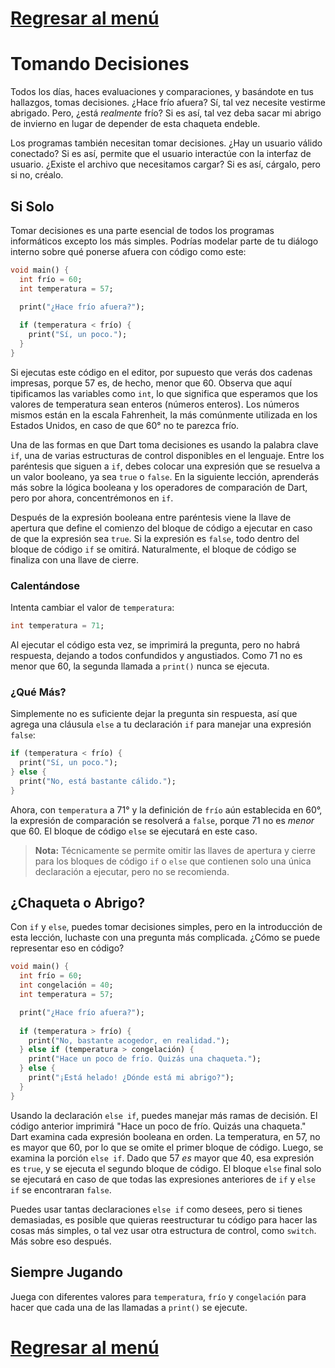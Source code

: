 # [Regresar al menú](https://github.com/proyecMariana/guswill_dart-flutter-main/tree/main)

# Tomando Decisiones

Todos los días, haces evaluaciones y comparaciones, y basándote en tus hallazgos, tomas decisiones. ¿Hace frío afuera? Sí, tal vez necesite vestirme abrigado. Pero, ¿está _realmente_ frío? Si es así, tal vez deba sacar mi abrigo de invierno en lugar de depender de esta chaqueta endeble.

Los programas también necesitan tomar decisiones. ¿Hay un usuario válido conectado? Si es así, permite que el usuario interactúe con la interfaz de usuario. ¿Existe el archivo que necesitamos cargar? Si es así, cárgalo, pero si no, créalo.

## Si Solo
Tomar decisiones es una parte esencial de todos los programas informáticos excepto los más simples. Podrías modelar parte de tu diálogo interno sobre qué ponerse afuera con código como este:

```dart
void main() {
  int frío = 60;
  int temperatura = 57;

  print("¿Hace frío afuera?");
  
  if (temperatura < frío) {
    print("Sí, un poco.");
  }
}
```

Si ejecutas este código en el editor, por supuesto que verás dos cadenas impresas, porque 57 es, de hecho, menor que 60. Observa que aquí tipificamos las variables como `int`, lo que significa que esperamos que los valores de temperatura sean enteros (números enteros). Los números mismos están en la escala Fahrenheit, la más comúnmente utilizada en los Estados Unidos, en caso de que 60&deg; no te parezca frío.

Una de las formas en que Dart toma decisiones es usando la palabra clave `if`, una de varias estructuras de control disponibles en el lenguaje. Entre los paréntesis que siguen a `if`, debes colocar una expresión que se resuelva a un valor booleano, ya sea `true` o `false`. En la siguiente lección, aprenderás más sobre la lógica booleana y los operadores de comparación de Dart, pero por ahora, concentrémonos en `if`.

Después de la expresión booleana entre paréntesis viene la llave de apertura que define el comienzo del bloque de código a ejecutar en caso de que la expresión sea `true`. Si la expresión es `false`, todo dentro del bloque de código `if` se omitirá. Naturalmente, el bloque de código se finaliza con una llave de cierre.

### Calentándose
Intenta cambiar el valor de `temperatura`:

```dart
int temperatura = 71;
```

Al ejecutar el código esta vez, se imprimirá la pregunta, pero no habrá respuesta, dejando a todos confundidos y angustiados. Como 71 no es menor que 60, la segunda llamada a `print()` nunca se ejecuta.

### ¿Qué Más?
Simplemente no es suficiente dejar la pregunta sin respuesta, así que agrega una cláusula `else` a tu declaración `if` para manejar una expresión `false`:

```dart
if (temperatura < frío) {
  print("Sí, un poco.");
} else {
  print("No, está bastante cálido.");
}
```

Ahora, con `temperatura` a 71&deg; y la definición de `frío` aún establecida en 60&deg;, la expresión de comparación se resolverá a `false`, porque 71 no es _menor_ que 60. El bloque de código `else` se ejecutará en este caso.

> **Nota:** Técnicamente se permite omitir las llaves de apertura y cierre para los bloques de código `if` o `else` que contienen solo una única declaración a ejecutar, pero no se recomienda.

## ¿Chaqueta o Abrigo?
Con `if` y `else`, puedes tomar decisiones simples, pero en la introducción de esta lección, luchaste con una pregunta más complicada. ¿Cómo se puede representar eso en código?

```dart
void main() {
  int frío = 60;
  int congelación = 40;
  int temperatura = 57;

  print("¿Hace frío afuera?");
  
  if (temperatura > frío) {
    print("No, bastante acogedor, en realidad.");
  } else if (temperatura > congelación) {
    print("Hace un poco de frío. Quizás una chaqueta.");
  } else {
    print("¡Está helado! ¿Dónde está mi abrigo?");
  }
}
```

Usando la declaración `else if`, puedes manejar más ramas de decisión. El código anterior imprimirá "Hace un poco de frío. Quizás una chaqueta." Dart examina cada expresión booleana en orden. La temperatura, en 57, no es mayor que 60, por lo que se omite el primer bloque de código. Luego, se examina la porción `else if`. Dado que 57 _es_ mayor que 40, esa expresión es `true`, y se ejecuta el segundo bloque de código. El bloque `else` final solo se ejecutará en caso de que todas las expresiones anteriores de `if` y `else if` se encontraran `false`.

Puedes usar tantas declaraciones `else if` como desees, pero si tienes demasiadas, es posible que quieras reestructurar tu código para hacer las cosas más simples, o tal vez usar otra estructura de control, como `switch`. Más sobre eso después.

## Siempre Jugando

Juega con diferentes valores para `temperatura`, `frío` y `congelación` para hacer que cada una de las llamadas a `print()` se ejecute.

# [Regresar al menú](https://github.com/proyecMariana/guswill_dart-flutter-main/tree/main)